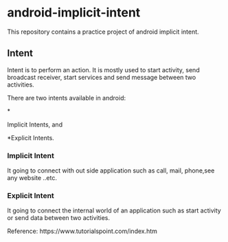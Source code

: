 # android-implicit-intent
This repository contains a practice project of android implicit intent.
<h2>Intent</h2>
<p>Intent is to perform an action. It is mostly used to start activity, send broadcast receiver, start services and send message between two activities.</p> 
<p>There are two intents available in android:</p>
*<p>Implicit Intents, and</p>
*Explicit Intents.

<h3>Implicit Intent</h3>
<p>It going to connect with out side application such as call, mail, phone,see any website ..etc.</p>

<h3>Explicit Intent</h3>
<p>It going to connect the internal world of an application such as start activity or send data between two activities.</p>

<p>Reference: https://www.tutorialspoint.com/index.htm </p>
